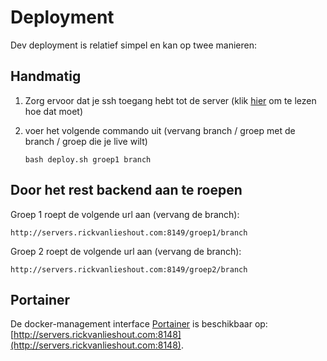# Deployment

Dev deployment is relatief simpel en kan op twee manieren:


## Handmatig

1. Zorg ervoor dat je ssh toegang hebt tot de server (klik [hier](https://github.com/HANICA-MinorMulti/nj2017-iot-dwa-BurgersZoo1/blob/master/deployment/ssh%20access%20verkrijgen.md) om te lezen hoe dat moet)

2. voer het volgende commando uit (vervang branch / groep met de branch / groep die je live wilt)
    ```
    bash deploy.sh groep1 branch
    ```

## Door het rest backend aan te roepen

Groep 1 roept de volgende url aan (vervang de branch):
```
http://servers.rickvanlieshout.com:8149/groep1/branch
```

Groep 2 roept de volgende url aan (vervang de branch):
```
http://servers.rickvanlieshout.com:8149/groep2/branch
```

## Portainer

De docker-management interface [Portainer](https://github.com/portainer/portainer) is beschikbaar op:
[http://servers.rickvanlieshout.com:8148](http://servers.rickvanlieshout.com:8148).
